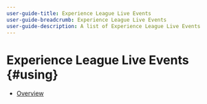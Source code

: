 ```yaml
---
user-guide-title: Experience League Live Events
user-guide-breadcrumb: Experience League Live Events
user-guide-description: A list of Experience League Live Events
---
```


# Experience League Live Events {#using}

+ [Overview](overview.md)
